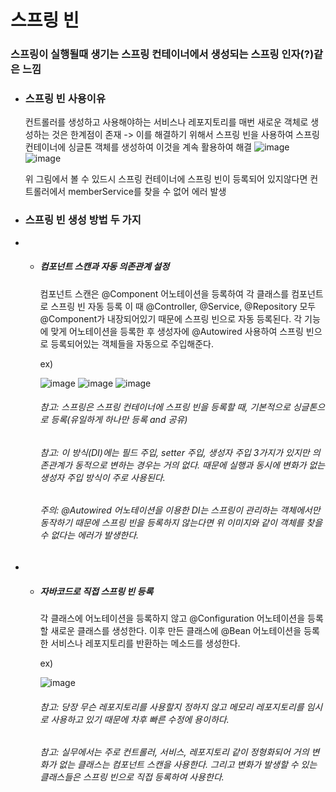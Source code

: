 # 스프링 빈
### 스프링이 실행될때 생기는 스프링 컨테이너에서 생성되는 스프링 인자(?)같은 느낌

+ ### 스프링 빈 사용이유
  컨트롤러를 생성하고 사용해야하는 서비스나 레포지토리를 매번 새로운 객체로 생성하는 것은 한계점이 존재 ->
  이를 해결하기 위해서 스프링 빈을 사용하여 스프링 컨테이너에 싱글톤 객체를 생성하여 이것을 계속 활용하여 해결
![image](https://github.com/ManchanTime/TrashBoys/assets/127479677/0dc79554-63f4-4c36-af0d-ce8776a93bee)
![image](https://github.com/ManchanTime/TrashBoys/assets/127479677/01445ddf-8ed6-4bfe-9795-b18827aa48b6)

  위 그림에서 볼 수 있드시 스프링 컨테이너에 스프링 빈이 등록되어 있지않다면 컨트롤러에서 memberService를 찾을 수 없어 에러 발생

+ ### 스프링 빈 생성 방법 두 가지
+ + ##### 컴포넌트 스캔과 자동 의존관계 설정
    컴포넌트 스캔은 @Component 어노테이션을 등록하여 각 클래스를 컴포넌트로 스프링 빈 자동 등록
    이 때 @Controller, @Service, @Repository 모두 @Component가 내장되어있기 때문에 스프링 빈으로 자동 등록된다.
    각 기능에 맞게 어노테이션을 등록한 후 생성자에 @Autowired 사용하여 스프링 빈으로 등록되어있는 객체들을 자동으로 주입해준다.

    ex)
    
    ![image](https://github.com/ManchanTime/TrashBoys/assets/127479677/e3a2908e-c54c-4418-8616-99cb477c59ee)
    ![image](https://github.com/ManchanTime/TrashBoys/assets/127479677/e5501507-c011-4dd6-bfb0-afd5b9b82dab)
    ![image](https://github.com/ManchanTime/TrashBoys/assets/127479677/a129b48a-7ac8-4982-85e6-976353fa9e27)


    ###### 참고: 스프링은 스프링 컨테이너에 스프링 빈을 등록할 때, 기본적으로 싱글톤으로 등록(유일하게 하나만 등록 and 공유)
    ###### 참고: 이 방식(DI)에는 필드 주입, setter 주입, 생성자 주입 3가지가 있지만 의존관계가 동적으로 변하는 경우는 거의 없다. 때문에 실행과 동시에 변화가 없는 생성자 주입 방식이 주로 사용된다.
    ###### 주의: @Autowired 어노테이션을 이용한 DI는 스프링이 관리하는 객체에서만 동작하기 때문에 스프링 빈을 등록하지 않는다면 위 이미지와 같이 객체를 찾을 수 없다는 에러가 발생한다.
    
+ + ##### 자바코드로 직접 스프링 빈 등록
    각 클래스에 어노테이션을 등록하지 않고 @Configuration 어노테이션을 등록할 새로운 클래스를 생성한다.
    이후 만든 클래스에 @Bean 어노테이션을 등록한 서비스나 레포지토리를 반환하는 메소드를 생성한다.
    
    ex)
    
    ![image](https://github.com/ManchanTime/TrashBoys/assets/127479677/364f07d2-1cce-4002-923b-9da9760d5e67)

    ###### 참고: 당장 무슨 레포지토리를 사용할지 정하지 않고 메모리 레포지토리를 임시로 사용하고 있기 때문에 차후 빠른 수정에 용이하다.
    ###### 참고: 실무에서는 주로 컨트롤러, 서비스, 레포지토리 같이 정형화되어 거의 변화가 없는 클래스는 컴포넌트 스캔을 사용한다. 그리고 변화가 발생할 수 있는 클래스들은 스프링 빈으로 직접 등록하여 사용한다.
    
